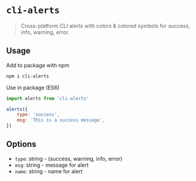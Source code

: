 # `cli-alerts`

> Cross-platform CLI alerts with colors & colored symbols for success, info, warning, error.

## Usage

Add to package with npm

```sh
npm i cli-alerts
```

Use in package (ES6)

```js
import alerts from 'cli-alerts'

alerts({
    type: 'success',
    msg: `This is a success message`,
})
```

## Options
- `type`: string - (success, warning, info, error)
- `msg`: string - message for alert
- `name`: string - name for alert
